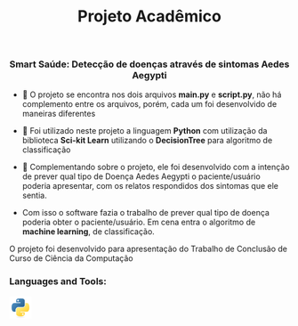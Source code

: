 <h1 align="center">Projeto Acadêmico</h1><br>
<h3 align="center">Smart Saúde: Detecção de doenças através de sintomas Aedes Aegypti</h3>

- 🔭 O projeto se encontra nos dois arquivos **main.py** e **script.py**, não há complemento entre os arquivos, porém, cada um foi desenvolvido de maneiras diferentes

- 🌱 Foi utilizado neste projeto a linguagem **Python** com utilização da biblioteca **Sci-kit Learn** utilizando o **DecisionTree** para algoritmo de classificação

- 💬 Complementando sobre o projeto, ele foi desenvolvido com a intenção de prever qual tipo de Doença Aedes Aegypti o paciente/usuário poderia apresentar, com os relatos respondidos dos sintomas que ele sentia.
- Com isso o software fazia o trabalho de prever qual tipo de doença poderia obter o paciente/usuário. Em cena entra o algoritmo de **machine learning**, de classificação.

<p>O projeto foi desenvolvido para apresentação do Trabalho de Conclusão de Curso de Ciência da Computação</p>

<h3 align="left">Languages and Tools:</h3>
<p align="left"> <a href="https://www.python.org" target="_blank" rel="noreferrer"> <img src="https://raw.githubusercontent.com/devicons/devicon/master/icons/python/python-original.svg" alt="python" width="40" height="40"/> </a> </p>
